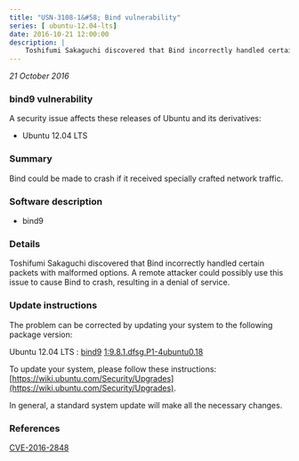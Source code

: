 ```yaml
---
title: "USN-3108-1&#58; Bind vulnerability"
series: [ ubuntu-12.04-lts]
date: 2016-10-21 12:00:00
description: |
    Toshifumi Sakaguchi discovered that Bind incorrectly handled certain packets with malformed options. A remote attacker could possibly use this issue to cause Bind to crash, resulting in a denial of service. 
--- 
```

 
 

*21 October 2016*

### bind9 vulnerability

A security issue affects these releases of Ubuntu and its derivatives:

* Ubuntu 12.04 LTS

### Summary

Bind could be made to crash if it received specially crafted network traffic.

### Software description

* bind9 

### Details

Toshifumi Sakaguchi discovered that Bind incorrectly handled certain packets with malformed options. A remote attacker could possibly use this issue to cause Bind to crash, resulting in a denial of service. 

### Update instructions

The problem can be corrected by updating your system to the following package version:

Ubuntu 12.04 LTS
 : [bind9](https://launchpad.net/ubuntu/+source/bind9) <span> [1:9.8.1.dfsg.P1-4ubuntu0.18](https://launchpad.net/ubuntu/+source/bind9/1:9.8.1.dfsg.P1-4ubuntu0.18) </span> 

To update your system, please follow these instructions: [https://wiki.ubuntu.com/Security/Upgrades](https://wiki.ubuntu.com/Security/Upgrades).

In general, a standard system update will make all the necessary changes. 

### References

 
 [CVE-2016-2848](http://people.ubuntu.com/~ubuntu-security/cve/CVE-2016-2848)
 

